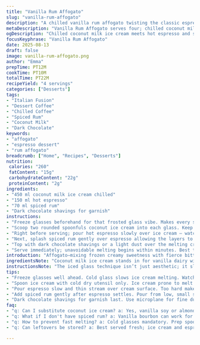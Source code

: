 ```yaml
---
title: "Vanilla Rum Affogato"
slug: "vanilla-rum-affogato"
description: "A chilled vanilla rum affogato twisting the classic espresso and vanilla ice cream combo. Using spiced rum instead of plain cream liqueur shifts the aroma while swapping vanilla ice cream for coconut milk ice cream adds a tropical hint. Quick prep and fast serve keep textures perfect. Warm espresso poured onto frozen cream melds bitter, sweet, boozy notes with silky, cold creaminess. No fancy gear needed. Just clean glasses and timing locked to the melting point. A splash of dark chocolate shavings on top pulls it into something richer. No nuts, gluten or eggs."
metaDescription: "Vanilla Rum Affogato serves four; chilled coconut milk ice cream layered with hot espresso and spiced rum. Dark chocolate shavings finish it off."
ogDescription: "Chilled coconut milk ice cream meets hot espresso and spiced rum; topped with dark chocolate shavings. A quick, layered cold-hot contrast for four servings."
focusKeyphrase: "Vanilla Rum Affogato"
date: 2025-08-13
draft: false
image: vanilla-rum-affogato.png
author: "Emma"
prepTime: PT12M
cookTime: PT10M
totalTime: PT22M
recipeYield: "4 servings"
categories: ["Desserts"]
tags:
- "Italian Fusion"
- "Dessert Coffee"
- "Chilled Coffee"
- "Spiced Rum"
- "Coconut Milk"
- "Dark Chocolate"
keywords:
- "affogato"
- "espresso dessert"
- "rum affogato"
breadcrumb: ["Home", "Recipes", "Desserts"]
nutrition: 
 calories: "260"
 fatContent: "15g"
 carbohydrateContent: "22g"
 proteinContent: "2g"
ingredients:
- "450 ml coconut milk ice cream chilled"
- "150 ml hot espresso"
- "70 ml spiced rum"
- "Dark chocolate shavings for garnish"
instructions:
- "Freeze glasses beforehand for that frosted glass vibe. Makes every sip colder longer."
- "Scoop two rounded spoonfuls coconut ice cream into each glass. Keep glass still, no melting yet."
- "Right before serving; pour hot espresso slowly over ice cream – watch the foam bubble and rise like a mini volcano."
- "Next, splash spiced rum gently over espresso allowing the layers to mingle but not blend completely. Aromatics hit first."
- "Top with dark chocolate shavings or a light dust over the melting cream surface. Adds scent, crunch, bitterness."
- "Serve immediately; unavoidable melting begins within minutes. Best to finish while cold meets hot balance is fresh."
introduction: "Affogato—mixing frozen creamy sweetness with fierce bitter espresso. The classic? Vanilla ice cream, espresso shot, drizzle of sweet cream liqueur. I swapped vanilla ice cream for coconut milk ice cream — subtler sweetness, hint of coconut fat smoothness. Then, spiced rum replaces cream liqueur. Different weight, different punch. Watch textures: ice cream should not melt too fast or espresso loses character. Heat in espresso makes cold cream sigh; captures fleeting melting texture. It's quick chatter laced with burn of rum and smooth cold cream. Add crunch - dark chocolate shavings — my little secret chaos of textures. A four-minute top-secret rule: serve before ice cream starts to drown. I’ve tested temp and timing. Instant serve is key; anything else turns into sad soup."
ingredientsNote: "Coconut milk ice cream stands in for vanilla dairy with a tropical twist. If unavailable, a good vanilla soy or almond ice cream works but may alter melting pace and flavor slightly. Spiced rum fills the vanilla cream liqueur gap with deeper, complex spice notes — think cinnamon, clove, nutmeg — more potent aroma. If you lack spiced rum, a vanilla bourbon or even a coffee-flavored liqueur can — cautiously — fill in but stir gently. Chocolate shavings? Use a microplane or sharp knife. Darker chocolates balance the sweetness and add contrasting bitterness and crunch. Glass chilling is essential to hold ice cream longer; skip and expect rapid melting. Espresso should be fresh and hot; under-extracted coffee risks dullness, over-extracted brings unwelcome bitterness."
instructionsNote: "The iced glass technique isn’t just aesthetic; it slows melting dramatically. Scoop ice cream with dry, cold spoons to prevent melting during prep. Pour hot espresso in a thin stream over ice cream — too hard, you risk splashes, breaking smooth texture into foam too quickly. Layer spiced rum last for aromatic topnotes; pouring on directly before espresso results in mixed flavour and lost aroma. Garnishing right at final moment maintains visual contrast and crunch. Timing is intuitive — thick melted cream edges signal too late to serve. The secret: meld hot and cold immediately before serving, capturing momentary balance. Espresso temperature matters — no lukewarm shots, they kill any contrast. Keep espresso shot short and intense, not too bitter, not too bland."
tips:
- "Freeze glasses well ahead. Cold glass slows ice cream melting. Watch for condensation; if heavy, wipe dry or ice cream melts faster. Makes sipping last longer; floating layers clearer visually. Try clear glasses to see the espresso swirl. Keeps hot and cold contrast vivid. Without chill, layers blur fast. Timing is vital here. Ice cream warm? Espresso cools too fast; no good separation. Glass temp first priority."
- "Spoon ice cream with cold dry utensil only. Ice cream prone to melt on contact if spoon warm or wet. Scoop quick, firm; no drips. Rounded spoonfuls stack better. Overfill leads to fast melt, espresso swamping cream. Less is more. Once in glass, hold steady; jostle kills layers instantly. Patience at this stage saves texture battle. Experiment with ice cream brands for melt resistance. Fat content matters, different bases melt differently."
- "Pour espresso slow and thin stream over cream surface. Too hard makes foam, breaking smooth texture. Foam signals hot-slow melting start; listen to hiss and bubble rise. Quick pouring breaks cream edges; ugly texture. Hotter espresso shortens melting window. Pull shot last second, pour immediately. Bloom on ice cream surface means ready to layer rum next. Espresso temperature controls layers visually and tastewise."
- "Add spiced rum gently after espresso settles. Pour from low, small stream across surface. Aromatic topnotes layer, do not mix fully. If added first, flavors blend dull; timing changes aroma perception drastically. Rum quality impacts spike and spice. Vanilla bourbon alternative changes profile, coffee liqueur risks sweetness overdose. Not boiling hot or warm rum; room temp best. Stirring ruins layering. Let aromas surface naturally."
- "Dark chocolate shavings for garnish last. Use microplane for fine dust or thin curls with sharp knife. Crunch contrast important; melts quickly otherwise. Dark chocolate bitters cut sweetness and fat. Sprinkle just before serving; melts under heat fast. More chocolate means bitterness grows, balance carefully. Use high cacao for richer effect. Texture important here; chocolate sound crunch enhances experience. Skip nuts entirely for texture purity."
faq:
- "q: Can I substitute coconut ice cream? a: Yes, vanilla soy or almond ice cream works. Notes on melt vary, almond sometimes too fast. Soy usually holds shape better but flavor shifts. Expect subtle texture changes. Adjust espresso temp or glass chill time accordingly. Coconut fat adds creaminess; missing that leads to thinner mouthfeel."
- "q: What if I don't have spiced rum? a: Vanilla bourbon can work for warmth and subtle spice. Coffee-flavored liqueur adds bitter sweetness; use cautiously. Avoid plain rum or it gets flat. If no alcohol preferred, try rum extract but add little; overpowering easily. Each alternative alters aroma and layering behavior, test small serving first."
- "q: How to prevent fast melting? a: Cold glasses mandatory. Prep spoon and ice cream in fridge. Pour hot espresso last minute; quick pouring keeps layers distinct. Avoid warm kitchens or direct heat nearby. Timing from esp shot to first sip under four minutes usually. Stirring ruins layers and speeds melt. Using denser ice cream slows melt, avoid low-fat kinds here."
- "q: Can leftovers be stored? a: Best served fresh; ice cream and espresso do not hold well combined. But if needed, separate components chilled, espresso reheated fresh. Store ice cream in freezer tightly covered only. Do not mix and store; texture and flavor degrade fast. Dark chocolate on top melts or softens, garnish last minute again. Realistically, no good storage for full assembled affogato."

---
```


